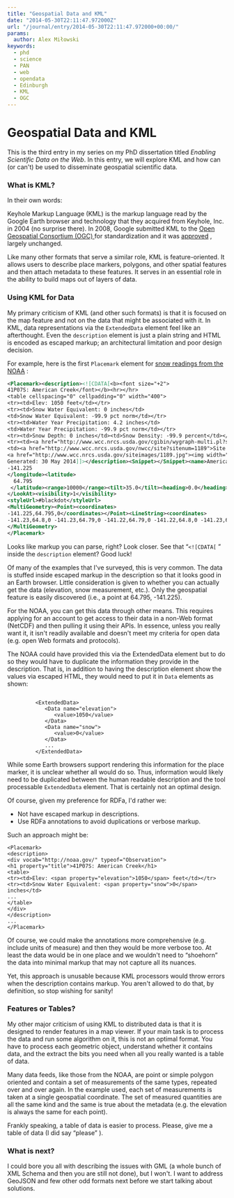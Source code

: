 ```yaml
---
title: "Geospatial Data and KML"
date: "2014-05-30T22:11:47.972000Z"
url: "/journal/entry/2014-05-30T22:11:47.972000+00:00/"
params:
  author: Alex Miłowski
keywords:
  - phd
  - science
  - PAN
  - web
  - opendata
  - Edinburgh
  - KML
  - OGC
---
```


# Geospatial Data and KML

This is the third entry in my series on my PhD dissertation titled <cite>Enabling Scientific Data on the Web</cite>.  In this entry, we will explore KML and how can (or can't) be used to disseminate geospatial scientific data.

### What is KML?

In their own words:

Keyhole Markup Language (KML) is the markup language read by the Google Earth browser and technology that they acquired from Keyhole, Inc. in 2004 (no surprise there). In 2008, Google submitted KML to the [Open Geospatial Consortium (OGC) ](http://www.opengeospatial.org) for standardization and it was [approved](http://www.opengeospatial.org/node/857) , largely unchanged.

Like many other formats that serve a similar role, KML is feature-oriented. It allows users to describe place markers, polygons, and other spatial features and then attach metadata to these features. It serves in an essential role in the ability to build maps out of layers of data.



### Using KML for Data

My primary criticism of KML (and other such formats) is that it is focused on the map feature and not on the data that might be associated with it. In KML, data representations via the `ExtendedData` element feel like an afterthought. Even the  `description` element is just a plain string and HTML is encoded as escaped markup; an architectural limitation and poor design decision.

For example, here is the first `Placemark` element for [snow readings from the NOAA](http://www.srh.noaa.gov/gis/kml/) :

```XML
<Placemark><description><![CDATA[<b><font size="+2">
41P07S: American Creek</font></b><hr></hr>
<table cellspacing="0" cellpadding="0" width="400">
<tr><td>Elev: 1050 feet</td></tr>
<tr><td>Snow Water Equivalent: 0 inches</td>
<td>Snow Water Equivalent: -99.9 pct norm</td></tr>
<tr><td>Water Year Precipitation: 4.2 inches</td>
<td>Water Year Precipitation: -99.9 pct norm</td></tr>
<tr><td>Snow Depth: 0 inches</td><td>Snow Density: -99.9 percent</td></tr>
<tr><td><a href="http://www.wcc.nrcs.usda.gov/cgibin/wygraph-multi.pl?state=AK&amp;wateryear=current&amp;stationidname=41P07S">Time Series Chart</a></td>
<td><a href="http://www.wcc.nrcs.usda.gov/nwcc/site?sitenum=1189">Site Info</a></td></tr></table>
<a href="http://www.wcc.nrcs.usda.gov/siteimages/1189.jpg"><img width="400" alt="img not available" src="http://www.wcc.nrcs.usda.gov/siteimages/1189.jpg"/></a><hr></hr>
Generated: 30 May 2014]]></description><Snippet></Snippet><name>American Creek</name><LookAt><longitude>
-141.225
</longitude><latitude>
  64.795
 </latitude><range>10000</range><tilt>35.0</tilt><heading>0.0</heading>
</LookAt><visibility>1</visibility>
<styleUrl>#blackdot</styleUrl>
<MultiGeometry><Point><coordinates>
-141.225,64.795,0</coordinates></Point><LineString><coordinates>
-141.23,64.8,0 -141.23,64.79,0 -141.22,64.79,0 -141.22,64.8,0 -141.23,64.8,0 </coordinates></LineString>
</MultiGeometry>
</Placemark>
```
Looks like markup you can parse, right? Look closer.  See that   “`<![CDATA[` ” inside the `description` element? Good luck!

Of many of the examples that I've surveyed, this is very common.  The data is stuffed inside escaped markup in the description so that it looks good in an Earth browser.  Little consideration is given to whether you can actually get the data (elevation, snow measurement, etc.).   Only the geospatial feature is easily discovered (i.e., a point at 64.795, -141.225).

For the NOAA, you can get this data through other means. This requires applying for an account to get access to their data in a non-Web format (NetCDF) and then pulling it using their APIs. In essence, unless you really want it, it isn't readily available and doesn't meet my criteria for open data (e.g. open Web formats and protocols).

The NOAA could have provided this via the ExtendedData element but to do so they would have to duplicate the information they provide in the description.  That is, in addition to having the description element show the values via escaped HTML, they would need to put it in `Data` elements as shown:

```

         <ExtendedData>
            <Data name="elevation">
               <value>1050</value>
            </Data>
            <Data name="snow">
               <value>0</value>
            </Data>
            ...
         </ExtendedData>

```
While some Earth browsers support rendering this information for the place marker, it is unclear whether all would do so.  Thus, information would likely need to be duplicated between the human readable description and the tool processable `ExtendedData`  element.  That is certainly not an optimal design.

Of course, given my preference for RDFa, I'd rather we:

  * Not have escaped markup in descriptions.
  * Use RDFa annotations to avoid duplications or verbose markup.

Such an approach might be:

```
<Placemark>
<description>
<div vocab="http://noaa.gov/" typeof="Observation">
<h1 property="title">41P07S: American Creek</h1>
<table>
<tr><td>Elev: <span property="elevation">1050</span> feet</td></tr>
<tr><td>Snow Water Equivalent: <span property="snow">0</span> inches</td>
...
</table>
</div>
</description>
...
</Placemark>
```
Of course, we could make the annotations more comprehensive (e.g. include units of measure) and then they would be more verbose too.  At least the data would be in one place and we wouldn't need to  “shoehorn” the data into minimal markup that may not capture all its nuances.

Yet, this approach is unusable because KML processors would throw errors when the description contains markup.  You aren't allowed to do that, by definition, so stop wishing for sanity!



### Features or Tables?

My other major criticism of using KML to distributed data is that it is designed to render features in a map viewer.  If your main task is to process the data and run some algorithm on it, this is not an optimal format.  You have to process each geometric object, understand whether it contains data, and the extract the bits you need when all you really wanted is a table of data.

Many data feeds, like those from the NOAA, are point or simple polygon oriented and contain a set of measurements of the same types, repeated over and over again.  In the example used, each set of measurements is taken at a single geospatial coordinate.  The set of measured quantities are all the same kind and the same is true about the metadata (e.g. the elevation is always the same for each point).

Frankly speaking, a table of data is easier to process.  Please, give me a table of data (I did say  “please” ).



### What is next?



I could bore you all with describing the issues with GML (a whole bunch of XML Schema and then you are still not done), but I won't.  I want to address GeoJSON and few other odd formats next before we start talking about solutions.

